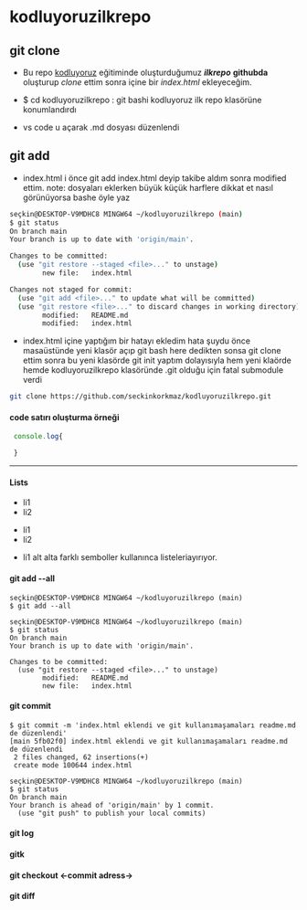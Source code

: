 # kodluyoruzilkrepo

## git clone
- Bu repo [kodluyoruz](https://www.kodluyoruz.org) eğitiminde oluşturduğumuz ***ilkrepo*** **githubda** oluşturup *clone* ettim sonra içine bir *index.html* ekleyeceğim.

- $ cd kodluyoruzilkrepo : git bashi kodluyoruz ilk repo klasörüne konumlandırdı

- vs code u açarak .md dosyası düzenlendi

## git add
- index.html i önce git add index.html deyip takibe aldım sonra modified ettim. note: dosyaları eklerken büyük küçük harflere dikkat et nasıl görünüyorsa bashe öyle yaz

```bash
seçkin@DESKTOP-V9MDHC8 MINGW64 ~/kodluyoruzilkrepo (main)
$ git status
On branch main
Your branch is up to date with 'origin/main'.

Changes to be committed:
  (use "git restore --staged <file>..." to unstage)
        new file:   index.html

Changes not staged for commit:
  (use "git add <file>..." to update what will be committed)
  (use "git restore <file>..." to discard changes in working directory)
        modified:   README.md
        modified:   index.html

```

- index.html içine yaptığım bir hatayı ekledim hata şuydu önce masaüstünde yeni klasör açıp git bash here dedikten sonsa git clone ettim sonra bu yeni klasörde git init yaptım dolayısıyla hem yeni klaörde hemde kodluyoruzilkrepo klasöründe .git olduğu için fatal submodule verdi  

```bash
git clone https://github.com/seckinkorkmaz/kodluyoruzilkrepo.git
```
#### code satırı oluşturma örneği
```javascript
 console.log{

 }
```
***

#### Lists

- li1
- li2
* li1
* li2
- li1 alt alta farklı semboller kullanınca listeleriayırıyor.

#### git add --all
```
seçkin@DESKTOP-V9MDHC8 MINGW64 ~/kodluyoruzilkrepo (main)
$ git add --all

seçkin@DESKTOP-V9MDHC8 MINGW64 ~/kodluyoruzilkrepo (main)
$ git status
On branch main
Your branch is up to date with 'origin/main'.

Changes to be committed:
  (use "git restore --staged <file>..." to unstage)
        modified:   README.md
        new file:   index.html

```
#### git commit

```
$ git commit -m 'index.html eklendi ve git kullanımaşamaları readme.md de düzenlendi'
[main 5fb02f0] index.html eklendi ve git kullanımaşamaları readme.md de düzenlendi
 2 files changed, 62 insertions(+)
 create mode 100644 index.html

seçkin@DESKTOP-V9MDHC8 MINGW64 ~/kodluyoruzilkrepo (main)
$ git status
On branch main
Your branch is ahead of 'origin/main' by 1 commit.
  (use "git push" to publish your local commits)

```
#### git log
#### gitk
#### git checkout <-commit adress->
#### git diff